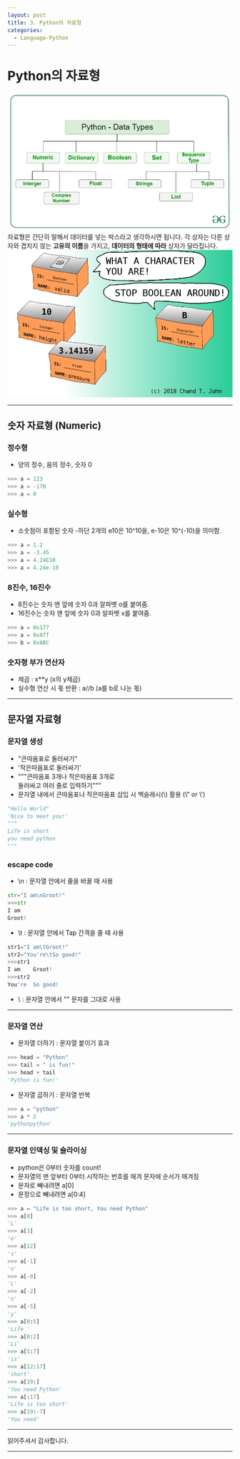```yaml
---
layout: post
title: 3. Python의 자료형
categories:
  - Language-Python
---
```


# Python의 자료형

![1.Data_Type.jpg](/assets/images/Python/3.data_type/1.Data_Types.jpg)  
자료형은 간단히 말해서 데이터를 넣는 박스라고 생각하시면 됩니다.  각 상자는 다른 상자와 겹치지 않는 **고유의 이름**을 가지고, **데이터의 형태에 따라** 상자가 달라집니다.  
![2.PrimitiveDataTypes.png](/assets/images/Python/3.data_type/2.PrimitiveDataTypes.png)  

---
## 숫자 자료형 (Numeric)

### 정수형
- 양의 정수, 음의 정수, 숫자 0

```python
>>> a = 123
>>> a = -178
>>> a = 0
```

### 실수형
- 소숫점이 포함된 숫자
-하단 2개의 e10은 10^10을, e-10은 10^(-10)을 의미함.
```Python
>>> a = 1.2
>>> a = -3.45
>>> a = 4.24E10
>>> a = 4.24e-10
```

### 8진수, 16진수
- 8진수는 숫자 맨 앞에 숫자 0과 알파벳 o를 붙여줌.
- 16진수는 숫자 맨 앞에 숫자 0과 알파벳 x를 붙여줌.
```Python
>>> a = 0o177
>>> a = 0x8ff
>>> b = 0xABC
```

### 숫자형 부가 연산자
- 제곱 : x**y (x의 y제곱)
- 실수형 연산 시 몫 반환 : a//b (a를 b로 나눈 몫)

---

## 문자열 자료형
  
### 문자열 생성
- "큰따옴표로 둘러싸기"
- '작은따옴표로 둘러싸기'
- """큰따옴표 3개나 작은따옴표 3개로  
둘러싸고 여러 줄로 입력하기"""
- 문자열 내에서 큰따옴표나 작은따옴표 삽입 시 백슬래시(\\) 활용 (\\" or \\')

```Python
"Hello World"
'Nice to meet you!'
"""
Life is short
you need python
"""
```

### escape code
- \n : 문자열 안에서 줄을 바꿀 때 사용  

```Python
str="I am\nGroot!"
>>>str
I am
Groot!
```
- \t : 문자열 안에서 Tap 간격을 줄 때 사용

```Python
str1="I am\tGroot!"
str2="You're\tSo good!"
>>>str1
I am    Groot!
>>>str2
You're  So good!
```
- \\ : 문자열 안에서 "\" 문자를 그대로 사용

---

### 문자열 연산
- 문자열 더하기 : 문자열 붙이기 효과

```Python
>>> head = "Python"
>>> tail = " is fun!"
>>> head + tail
'Python is fun!'
```

- 문자열 곱하기 : 문자열 반복
```Python
>>> a = "python"
>>> a * 2
'pythonpython'
```
---

### 문자열 인덱싱 및 슬라이싱
- python은 0부터 숫자를 count!
- 문자열의 맨 앞부터 0부터 시작하는 번호를 매겨 문자에 순서가 매겨짐
- 문자로 빼내려면 a[0]
- 문장으로 빼내려면 a[0:4]
```Python
>>> a = "Life is too short, You need Python"
>>> a[0]
'L'
>>> a[3]
'e'
>>> a[12]
's'
>>> a[-1]
'n'
>>> a[-0]
'L'
>>> a[-2]
'o'
>>> a[-5]
'y'
>>> a[0:5]
'Life '
>>> a[0:2]
'Li'
>>> a[5:7]
'is'
>>> a[12:17]
'short'
>>> a[19:]
'You need Python'
>>> a[:17]
'Life is too short'
>>> a[19:-7]
'You need'
```

---
읽어주셔서 감사합니다.

---
